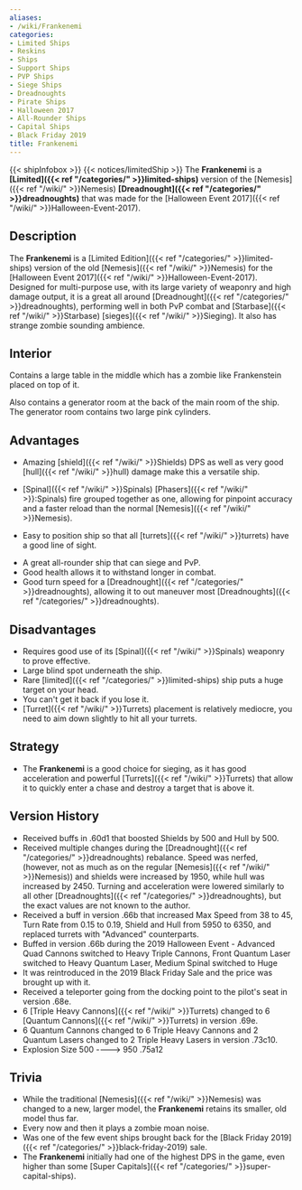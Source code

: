 ```yaml
---
aliases:
- /wiki/Frankenemi
categories:
- Limited Ships
- Reskins
- Ships
- Support Ships
- PVP Ships
- Siege Ships
- Dreadnoughts
- Pirate Ships
- Halloween 2017
- All-Rounder Ships
- Capital Ships
- Black Friday 2019
title: Frankenemi
---
```


{{< shipInfobox >}} {{< notices/limitedShip >}} The **Frankenemi** is a **[Limited]({{< ref "/categories/" >}}limited-ships)** version of the [Nemesis]({{< ref "/wiki/" >}}Nemesis) **[Dreadnought]({{< ref "/categories/" >}}dreadnoughts)** that was made for the [Halloween Event 2017]({{< ref "/wiki/" >}}Halloween-Event-2017).  

## Description

The **Frankenemi** is a [Limited Edition]({{< ref "/categories/" >}}limited-ships) version of the old [Nemesis]({{< ref "/wiki/" >}}Nemesis) for the [Halloween Event 2017]({{< ref "/wiki/" >}}Halloween-Event-2017). Designed for multi-purpose use, with its large variety of weaponry and high damage output, it is a great all around [Dreadnought]({{< ref "/categories/" >}}dreadnoughts), performing well in both PvP combat and [Starbase]({{< ref "/wiki/" >}}Starbase) [sieges]({{< ref "/wiki/" >}}Sieging). It also has strange zombie sounding ambience.

## Interior

Contains a large table in the middle which has a zombie like Frankenstein placed on top of it.

Also contains a generator room at the back of the main room of the ship. The generator room contains two large pink cylinders.

## Advantages

- Amazing [shield]({{< ref "/wiki/" >}}Shields) DPS as well as very good [hull]({{< ref "/wiki/" >}}hull) damage make this a versatile ship.

<!-- -->

- [Spinal]({{< ref "/wiki/" >}}Spinals) [Phasers]({{< ref "/wiki/" >}}:Spinals) fire grouped together as one, allowing for pinpoint accuracy and a faster reload than the normal [Nemesis]({{< ref "/wiki/" >}}Nemesis).

<!-- -->

- Easy to position ship so that all [turrets]({{< ref "/wiki/" >}}turrets) have a good line of sight.

<!-- -->

- A great all-rounder ship that can siege and PvP.
- Good health allows it to withstand longer in combat.
- Good turn speed for a [Dreadnought]({{< ref "/categories/" >}}dreadnoughts), allowing it to out maneuver most [Dreadnoughts]({{< ref "/categories/" >}}dreadnoughts).

## Disadvantages

- Requires good use of its [Spinal]({{< ref "/wiki/" >}}Spinals) weaponry to prove effective.
- Large blind spot underneath the ship.
- Rare [limited]({{< ref "/categories/" >}}limited-ships) ship puts a huge target on your head.
- You can't get it back if you lose it.
- [Turret]({{< ref "/wiki/" >}}Turrets) placement is relatively mediocre, you need to aim down slightly to hit all your turrets.

## Strategy

- The **Frankenemi** is a good choice for sieging, as it has good acceleration and powerful [Turrets]({{< ref "/wiki/" >}}Turrets) that allow it to quickly enter a chase and destroy a target that is above it.

## Version History 

- Received buffs in .60d1 that boosted Shields by 500 and Hull by 500.
- Received multiple changes during the [Dreadnought]({{< ref "/categories/" >}}dreadnoughts) rebalance. Speed was nerfed, (however, not as much as on the regular [Nemesis]({{< ref "/wiki/" >}}Nemesis)) and shields were increased by 1950, while hull was increased by 2450. Turning and acceleration were lowered similarly to all other [Dreadnoughts]({{< ref "/categories/" >}}dreadnoughts), but the exact values are not known to the author.
- Received a buff in version .66b that increased Max Speed from 38 to 45, Turn Rate from 0.15 to 0.19, Shield and Hull from 5950 to 6350, and replaced turrets with "Advanced" counterparts.
- Buffed in version .66b during the 2019 Halloween Event - Advanced Quad Cannons switched to Heavy Triple Cannons, Front Quantum Laser switched to Heavy Quantum Laser, Medium Spinal switched to Huge
- It was reintroduced in the 2019 Black Friday Sale and the price was brought up with it.
- Received a teleporter going from the docking point to the pilot's seat in version .68e.
- 6 [Triple Heavy Cannons]({{< ref "/wiki/" >}}Turrets) changed to 6 [Quantum Cannons]({{< ref "/wiki/" >}}Turrets) in version .69e.
- 6 Quantum Cannons changed to 6 Triple Heavy Cannons and 2 Quantum Lasers changed to 2 Triple Heavy Lasers in version .73c10.
- Explosion Size 500 ----> 950 .75a12

## Trivia

- While the traditional [Nemesis]({{< ref "/wiki/" >}}Nemesis) was changed to a new, larger model, the **Frankenemi** retains its smaller, old model thus far.
- Every now and then it plays a zombie moan noise.
- Was one of the few event ships brought back for the [Black Friday 2019]({{< ref "/categories/" >}}black-friday-2019) sale.
- The **Frankenemi** initially had one of the highest DPS in the game, even higher than some [Super Capitals]({{< ref "/categories/" >}}super-capital-ships).